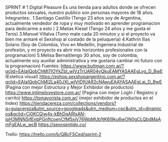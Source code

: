 SPRINT # 1 Digital Pleasure Es una tienda para adultos donde se ofrecen productos sexuales, nuestro publico son personas mayores de 18 años.
Integrantes:. 
1.Santiago Castillo (Tengo 23 años soy de Argentina, actualmente vendedor de ropa y muy motivado en aprender programacion para dedicarme a esto  )
2.Matias Kiesel (Tengo 24 años y me gusta el Tenis)
3.Manuel Villalva (Tomo  mate cada 20 minutos y si el proyecto va bien me armaré el Sexshop al costado de la peluqueria)
4.Kathrin llias Solano (Soy de Colombia, Vivo en Medellin, Ingeniera Industrial de profesiòn, y mi proyecto es abrir mis horizontes profesionales con la programaciòn)
5.Melisa Bernal(tengo 30 años, soy de colombia, actualmente soy auxiliar administrativa y me gustaria cambiar mi futuro con la programacion)
Fuentes:
https://www.buttman.com.ar/?gclid=EAIaIQobChMI7IOYkZbI_wIVzTrUAR04vQkuEAMYASAAEgLvg_D_BwE (Estetica visual)
https://eshop.sexshopargentino.com.ar/?gclid=EAIaIQobChMI2La40JXI_wIVtDfUAR2cNAwuEAAYASAAEgLai_D_BwE (Pagina con mejor Estructura y Mejor Exhibidor de productos)
https://www.intimelovestore.com.ar/ (Pagina con mejor LogIn / Registro y carrito)
https://tsmayorista.com.ar/ (mejor exhibidor de productos en el Index)
https://tiendacereza.com/collections/vendors?q=guiacereza&utm_source=googleads&utm_medium=cpc&utm_id=dinamicos&gclid=Cj0KCQjw4s-kBhDqARIsAN-ipH3MNNSjfEnbPGnftcoenCfM5xiV76WpMUb1tK6l9ku6wON0gCLQbdMaAmFgEALw_wcB
https://sexosentido.co/

Trello:
https://trello.com/b/QBcFSCed/sprint-2
